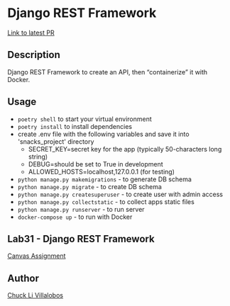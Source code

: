 # Django REST Framework

[Link to latest PR]()

## Description

Django REST Framework to create an API, then “containerize” it with Docker.


## Usage

- `poetry shell` to start your virtual environment
- `poetry install` to install dependencies
- create .env file with the following variables and save it into 'snacks_project' directory
    - SECRET_KEY=secret key for the app (typically 50-characters long string)
    - DEBUG=should be set to True in development
    - ALLOWED_HOSTS=localhost,127.0.0.1 (for testing)
- `python manage.py makemigrations` - to generate DB schema
- `python manage.py migrate` - to create DB schema
- `python manage.py createsuperuser` - to create user with admin access
- `python manage.py collectstatic` - to collect apps static files
- `python manage.py runserver` - to run server
- `docker-compose up` - to run with Docker


## Lab31 - Django REST Framework

[Canvas Assignment](https://canvas.instructure.com/courses/2045906/assignments/15160049)

## Author

[Chuck Li Villalobos](https://github.com/ticochuck)


